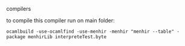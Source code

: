 compilers

to compile this compiler run on main folder: 

`ocamlbuild -use-ocamlfind -use-menhir -menhir "menhir --table" -package menhirLib interpreteTest.byte`
